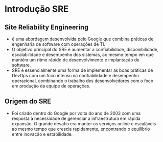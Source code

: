 
# Introdução SRE

## Site Reliability Engineering
 - é uma abordagem desenvolvida pelo Google que combina práticas de engenharia de software com operações de TI. 
 - O objetivo principal do SRE é aumentar a confiabilidade, disponibilidade, escalabilidade e desempenho dos sistemas, ao mesmo tempo em que mantém um ritmo rápido de desenvolvimento e implantação de software.
- SRE é essencialmente uma forma de implementar as boas práticas de DevOps com um foco intenso na confiabilidade e desempenho operacional, combinando o trabalho dos desenvolvedores com o foco em produção da equipe de operações.

## Origem do SRE
- Foi criado dentro do Google por volta do ano de 2003 com uma resposta à necessidade de gerenciar a infraestrutura em rápida expansão. O grande desafio era manter os serviços online e escaláveis ao mesmo tempo que crescia rapidamente, encontrando o equilíbrio entre inovação e estabilidade.

